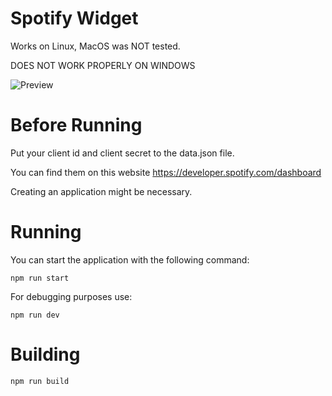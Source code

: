 # Spotify Widget

Works on Linux, MacOS was NOT tested.

DOES NOT WORK PROPERLY ON WINDOWS

![Preview](https://i.imgur.com/KYJ3Nes.png)

# Before Running

Put your client id and client secret to the data.json file.

You can find them on this website https://developer.spotify.com/dashboard

Creating an application might be necessary.

# Running

You can start the application with the following command:

```
npm run start
```

For debugging purposes use:

```
npm run dev
```
# Building

```
npm run build
```